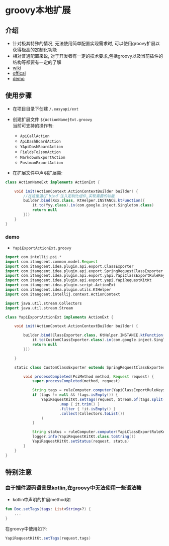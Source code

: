 # groovy本地扩展

## 介绍

- 针对极其特殊的情况, 无法使用简单配置实现需求时, 可以使用groovy扩展以获得极高的定制化功能
- 相对普通配置来说, 对于开发者有一定的技术要求,包括groovy以及当前插件的结构等都要有一定的了解
- [wiki](https://en.wikipedia.org/wiki/Apache_Groovy)
- [offical](http://groovy-lang.org/)
- [demo](https://github.com/Earth-1610/spring-demo/tree/feature/ext/.easyapi/ext)

## 使用步骤

- 在项目目录下创建 `/.easyapi/ext`
- 创建扩展文件 `${ActionName}Ext.groovy`<br>当前可支持的操作有:
  - `ApiCallAction`
  - `ApiDashBoardAction`
  - `YApiDashBoardAction`
  - `FieldsToJsonAction`
  - `MarkdownExportAction`
  - `PostmanExportAction`

- 在扩展文件中声明扩展类:
```groovy
class ActionNameExt implements ActionExt {

    void init(ActionContext.ActionContextBuilder builder) {
        //在这里通过`bind`注入定制化组件,实现需要的功能
        builder.bind(Xxx.class, KtHelper.INSTANCE.ktFunction({
            it.to(Yyy.class).in(com.google.inject.Singleton.class)
            return null
        }))
    }
}
```

### demo

- `YapiExportActionExt.groovy`
```groovy
import com.intellij.psi.*
import com.itangcent.common.model.Request
import com.itangcent.idea.plugin.api.export.ClassExporter
import com.itangcent.idea.plugin.api.export.SpringRequestClassExporter
import com.itangcent.idea.plugin.api.export.yapi.YapiClassExportRuleKeys
import com.itangcent.idea.plugin.api.export.yapi.YapiRequestKitKt
import com.itangcent.idea.plugin.script.ActionExt
import com.itangcent.idea.plugin.utils.KtHelper
import com.itangcent.intellij.context.ActionContext

import java.util.stream.Collectors
import java.util.stream.Stream

class YapiExportActionExt implements ActionExt {

    void init(ActionContext.ActionContextBuilder builder) {

        builder.bind(ClassExporter.class, KtHelper.INSTANCE.ktFunction({
            it.to(CustomClassExporter.class).in(com.google.inject.Singleton.class)
            return null
        }))

    }

    static class CustomClassExporter extends SpringRequestClassExporter {

        void processCompleted(PsiMethod method, Request request) {
            super.processCompleted(method, request)

            String tags = ruleComputer.computer(YapiClassExportRuleKeys.TAG, method)
            if (tags != null && !tags.isEmpty()) {
                YapiRequestKitKt.setTags(request, Stream.of(tags.split("\n"))
                        .map { it.trim() }
                        .filter { !it.isEmpty() }
                        .collect(Collectors.toList())
                )
            }

            String status = ruleComputer.computer(YapiClassExportRuleKeys.STATUS, method)
            logger.info(YapiRequestKitKt.class.toString())
            YapiRequestKitKt.setStatus(request, status)
        }
    }
}
```

## 特别注意

### 由于插件源码语言是kotlin,在groovy中无法使用一些语法糖

- kotlin中声明的扩展method如

```kotlin
fun Doc.setTags(tags: List<String>?) {
    ...
}
```
在groovy中使用如下:

```groovy
YapiRequestKitKt.setTags(request,tags)
```